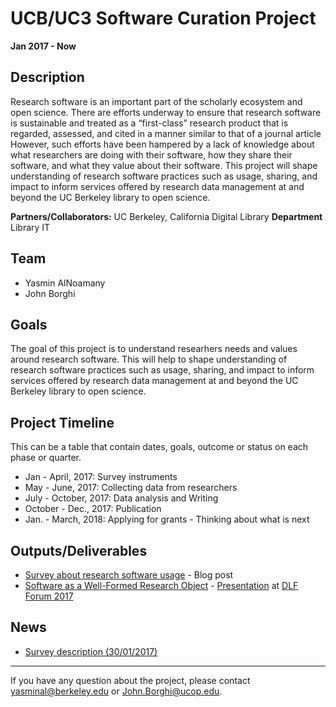 # UCB/UC3 Software Curation Project
**Jan 2017 - Now**

## Description 

Research software is an important part of the scholarly ecosystem and open science. There are efforts underway to ensure that research software is sustainable and treated as a “first-class” research product that is regarded, assessed, and cited in a manner similar to that of a journal article However, such efforts have been hampered by a lack of knowledge about what researchers are doing with their software, how they share their software, and what they value about their software. This project will shape understanding of research software practices such as usage, sharing, and impact to inform services offered by research data management at and beyond the UC Berkeley library to open science.

**Partners/Collaborators:** UC Berkeley, California Digital Library
**Department** Library IT

## Team
* Yasmin AlNoamany	
* John Borghi

## Goals 
The goal of this project is to understand researhers needs and values around research software. This will help to shape understanding of research software practices such as usage, sharing, and impact to inform services offered by research data management at and beyond the UC Berkeley library to open science.

## Project Timeline 
This can be a table that contain dates, goals, outcome or status on each phase or quarter. 

* Jan - April, 2017: Survey instruments
* May - June, 2017: Collecting data from researchers
* July - October, 2017: Data analysis and Writing
* October - Dec., 2017:  Publication
* Jan. - March, 2018: Applying for grants - Thinking about what is next

## Outputs/Deliverables
* [Survey about research software usage](http://news.lib.berkeley.edu/2017/01/30/software-survey/) - Blog post
* [Software as a Well-Formed Research Object](https://www.slideshare.net/yasmina85/software-as-a-wellformed-research-object) - [Presentation](https://dlfforum2017.sched.com/event/Bzsb/t1c-software-as-a-well-formed-research-object) at [DLF Forum 2017](https://forum2017.diglib.org)

## News
* [Survey description (30/01/2017)](https://berkeley.qualtrics.com/jfe/form/SV_aXc6OrbCpg26wo5)

---------

If you have any question about the project, please contact yasminal@berkeley.edu or John.Borghi@ucop.edu.
